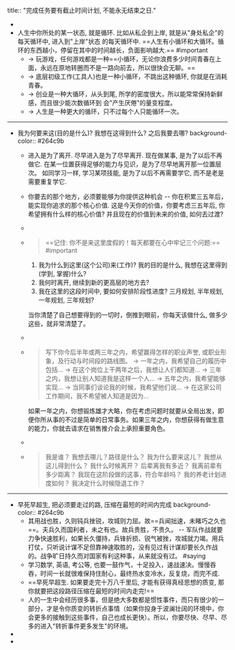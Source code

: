title:: "完成任务要有截止时间计划, 不能永无结束之日."

-
- 人生中你所处的某一状态, 就是循环. 比如从私企到上岸, 就是从"身处私企"的每天循环中, 进入到"上岸"状态 的每天循环中. 
  ==人生有小循环和大循环。循环的东西越小，停留在其中的时间越长，负面影响越大.== #important
	- -> 玩游戏，任何游戏都是一种==小循环，无论你浪费多少时间青春在上面，永远在原地转圈而不是一路向前去，所以很快会无聊。==
	- -> 底层初级工作(工具人)也是一种小循环，不跳出这种循环, 你就是在消耗青春。
	- -> 创业是一种大循环，从头到尾, 所学的密度很大，所以能常常保持新鲜感，而且很少能次数循环到 会"产生厌倦"的量变程度。
	- -> 人生是一种更大的循环，只不过每个人只能循环一次。
- ---
- 我为何要来这(目的是什么)? 我想在这得到什么? 之后我要去哪?
  background-color:: #264c9b
	- 进入是为了离开. 尽早进入是为了尽早离开. 现在做某事, 是为了以后不再做它. 在某一位置获得足够的能力与见识，是为了尽早地离开那一位置层次。
	  如同学习一样,  学习某项技能, 是为了以后不再需要学它, 而不是老是需要重复学它.
	- 你要去的那个地方，必须要能够为你提供这种机会 -- 你在积累三五年后，能实现你追求的那个核心价值.
	  这是今天你的价值，你要考虑三五年后, 你希望拥有什么样的核心价值? 并且现在的价值到未来的价值, 如何去过渡?
	-
	- > ==记住: 你不是来这里度假的！每天都要在心中牢记三个问题:== #important
	  1. 我为什么到这里(这个公司)来(工作)?  我的目的是什么, 我想在这里得到(学到, 掌握)什么?
	  2. 我何时离开, 继续到新的更高层的地方去?
	  3. 我在这里的这段时间中, 要如何安排阶段性进度? 三月规划,  半年规划, 一年规划, 三年规划?
	  
	  当你清楚了自己想要得到的一切时，倒推到眼前，你每天该做什么, 做多少这些，就非常清楚了。
	-
	- > 写下你今后半年或两三年之内，希望赢得怎样的职业声誉, 或职业形象，及行动与时间段的路线图。
	  -> 一年之内，我希望自己的履历中包括… 
	  -> 在这个岗位上干两年之后，我想让人们都知道… 
	  -> 三年之内，我想让别人知道我是这样一个人… 
	  -> 五年之内，我希望能够实现… 
	  -> 当同事们谈论我的时候，我希望他们说… 
	  -> 在这家公司工作期间，我不希望被人知道是因为…
	  
	  如果一年之内，你想锻炼雄才大略，你在考虑问题时就要从全局出发，即便你所从事的不过是简单的日常事务。如果三年之内，你想获得有做生意的能力，你就去请求在销售推介会上承担重要角色。
	-
	- > 我是谁？ 
	  我想去哪儿？路径是什么？ 
	  我为什么要来这儿？ 
	  我想从这儿得到什么？ 
	  我什么时候离开？ 
	  后辈离我有多近？ 
	  我离前辈有多少距离？
	  我现在这阶段做的这事，符合年龄吗？ 
	  我的养老计划进度如何？ 
	  我决定什么时候隐退工作？
- ---
- 早死早超生, 把必须要走过的路, 压缩在最短的时间内完成
  background-color:: #264c9b
	- 其用战也胜，久则钝兵挫锐，攻城则力屈。故==兵闻拙速，未睹巧之久也==。夫兵久而国利者，未之有也。故兵贵胜，不贵久。 
	  -- 军队作战就要力争快速胜利，如果长久僵持，兵锋折损、锐气被挫，攻城就力竭。用兵打仗，只听说计谋不足但靠神速取胜的，没有见过有计谋却要长久作战的。战争旷日持久而对国家有利这种事，从来就没有过。  #saying
	- 学习数学, 英语, 考公等, 也要一鼓作气，十足投入，速战速决。慢慢吞吞，时间一长就很难保持住耐心，最终热水变冷水，反复烧，而完不成.
	- ==早死早超生. 如果要走完十万八千里后, 才能有获得真经思想的质变, 那你就要把这段路径压缩在最短的时间内走完!==
	- 人的一生中会经历很多事，但是绝大多数都是惯性事件，而只有很少的一部分，才是令你质变的转折点事情（如果你投身于波澜壮阔的环境中，你会更多的接触到这些事件，自己也成长更快）。所以，你要尽快、尽早、尽多的进入"转折事件更多发生"的环境。
-
-